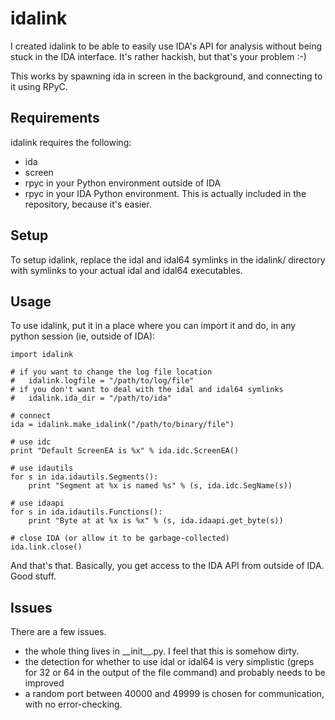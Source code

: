 # idalink

I created idalink to be able to easily use IDA's API for analysis without being stuck in the IDA interface. It's rather hackish, but that's your problem :-)

This works by spawning ida in screen in the background, and connecting to it using RPyC.

## Requirements

idalink requires the following:

- ida
- screen
- rpyc in your Python environment outside of IDA
- rpyc in your IDA Python environment. This is actually included in the repository, because it's easier.

## Setup

To setup idalink, replace the idal and idal64 symlinks in the idalink/ directory with symlinks to your actual idal and idal64 executables.

## Usage

To use idalink, put it in a place where you can import it and do, in any python session (ie, outside of IDA):

	import idalink

	# if you want to change the log file location
	# 	idalink.logfile = "/path/to/log/file"
	# if you don't want to deal with the idal and idal64 symlinks
	#	idalink.ida_dir = "/path/to/ida"

	# connect
	ida = idalink.make_idalink("/path/to/binary/file")

	# use idc
	print "Default ScreenEA is %x" % ida.idc.ScreenEA()

	# use idautils
	for s in ida.idautils.Segments():
		print "Segment at %x is named %s" % (s, ida.idc.SegName(s))

	# use idaapi
	for s in ida.idautils.Functions():
		print "Byte at at %x is %x" % (s, ida.idaapi.get_byte(s))

	# close IDA (or allow it to be garbage-collected)
	ida.link.close()

And that's that. Basically, you get access to the IDA API from outside of IDA. Good stuff.

## Issues

There are a few issues.

- the whole thing lives in \_\_init\_\_.py. I feel that this is somehow dirty.
- the detection for whether to use idal or idal64 is very simplistic (greps for 32 or 64 in the output of the file command) and probably needs to be improved
- a random port between 40000 and 49999 is chosen for communication, with no error-checking.
